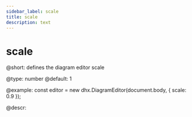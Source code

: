 ```yaml
---
sidebar_label: scale
title: scale
description: text
---
```


# scale

@short:
defines the diagram editor scale

@type: number
@default: 1

@example:
const editor = new dhx.DiagramEditor(document.body, {
    scale: 0.9
});

@descr: